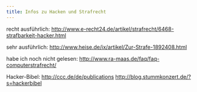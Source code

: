```yaml
---
title: Infos zu Hacken und Strafrecht
---
```


recht ausführlich:
http://www.e-recht24.de/artikel/strafrecht/6468-strafbarkeit-hacker.html


sehr ausführlich:
http://www.heise.de/ix/artikel/Zur-Strafe-1892408.html


habe ich noch nicht gelesen:
http://www.ra-maas.de/faq/faq-computerstrafrecht/


Hacker-Bibel: 
http://ccc.de/de/publications
http://blog.stummkonzert.de/?s=hackerbibel
